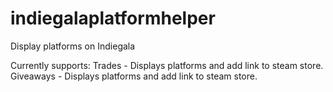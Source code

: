 # indiegalaplatformhelper
Display platforms on Indiegala

Currently supports:
Trades - Displays platforms and add link to steam store.
Giveaways - Displays platforms and add link to steam store.
